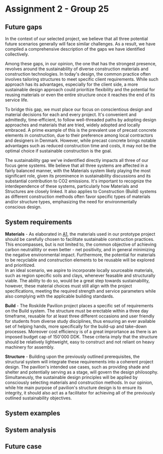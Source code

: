 # Assignment 2 - Group 25

## Future gaps

In the context of our selected project, we believe that all three potential future scenarios generally will face similar challenges. As a result, we have compiled a comprehensive description of the gaps we have identified collectively.  

Among these gaps, in our opinion, the one that has the strongest presence, revolves around the sustainability of diverse construction materials and construction technologies. In today's design, the common practice often involves tailoring structures to meet specific client requirements. While such approach has its advantages, especially for the client side, a more sustainable design approach could prioritize flexibility and the potential for reusing materials or even the entire structure once it reaches the end of its service life.  

To bridge this gap, we must place our focus on conscientious design and material decisions for each and every project. It's convenient and admittedly, time-efficient, to follow well-threaded paths by adopting design approaches and materials that are tried, widely adopted and locally embraced. A prime example of this is the prevalent use of precast concrete elements in construction, due to their preference among local contractors and designers in Denmark. However, while precast concrete brings notable advantages such as reduced construction time and costs, it may not be the optimal choice if sustainable construction is the goal.  

The sustainability gap we've indentified directly impacts all three of our focus gene systems. We believe that all three systems are affected in a fairly balanced manner, with the Materials system likely playing the most significant role, given its prominence in sustainability discussions and its substantial contribution to CO2 emissions. It's important to recognize the interdependence of these systems, particularly how Materials and Structures are closely linked. It also applies to Construction (Build) systems as different construction methods often favor specific types of materials and/or structure types, emphasizing the need for environmentally conscious design.  

## System requirements

**Materials** - As elaborated in [A1](https://github.com/rihitz/agile_prototyping/blob/main/Assignment1.md), the materials used in our prototype project should be carefully chosen to facilitate sustainable construction practices. This encompasses, but is not limited to, the common objective of achieving carbon neutralitity or even better - net positivity, and in general minimizing the negative environmental impact. Furthermore, the potential for materials to be recyclable and construction elements to be reusable will be explored and prioritized.  
In an ideal scenario, we aspire to incorporate locally sourceable materials, such as region specific soils and clays, whenever feasable and structurally viable. The ability to do so, would be a great step towards sustainability, however, these material choices must still align with the project specifications, meeting the required strength and service parameters while also complying with the applicable building standards.

**Build** - The Roskilde Pavilion project places a specific set of requirements on the Build system. The structure must be erectable within a three day timeframe, reusable for at least three different occasions and user friendly for students from diverse study disciplines, thus ensuring an ever available set of helping hands, more specifically for the build-up and take-down processes. Moreover cost efficiency is of a great imprortance as there is an imposed budget cap of 150'000 DDK. These criteria imply that the structure should be relatively lightweight, easy to construct and not reliant on heavy machinery for assembly.

**Structure** - Building upon the previously outlined prerequisites, the structural system will integrate these requirements into a coherent project design. The pavilion's intended use cases, such as providing shade and shelter and potentially serving as a stage, will govern the design philosophy. Simultaneusly, the sustainable design principles will be applied by consciously selecting materials and construction methods. In our opinion, while hte main purpose of pavilion's structure design is to ensure its integrity, it should also act as a facilitator for achieving all of the previously outlined sustainability objectives.

## System examples



## System analysis



## Future case
